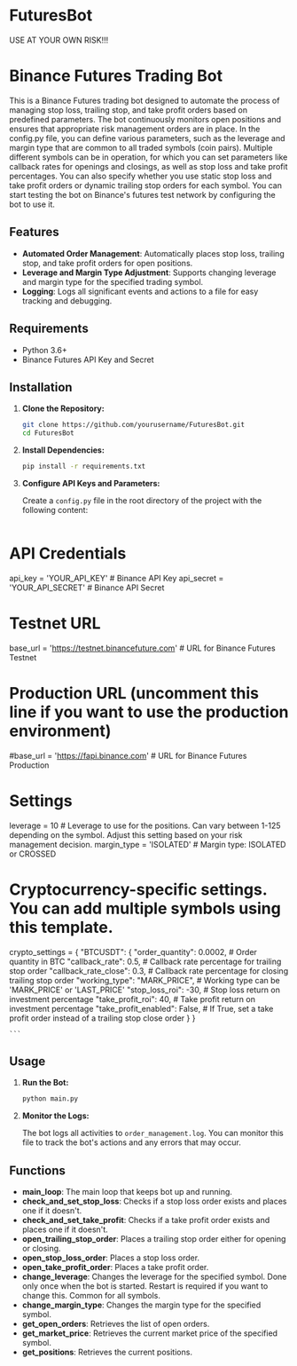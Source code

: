 # FuturesBot
USE AT YOUR OWN RISK!!!

# Binance Futures Trading Bot

This is a Binance Futures trading bot designed to automate the process of managing stop loss, trailing stop, and take profit orders based on predefined parameters. The bot continuously monitors open positions and ensures that appropriate risk management orders are in place. In the config.py file, you can define various parameters, such as the leverage and margin type that are common to all traded symbols (coin pairs). Multiple different symbols can be in operation, for which you can set parameters like callback rates for openings and closings, as well as stop loss and take profit percentages. You can also specify whether you use static stop loss and take profit orders or dynamic trailing stop orders for each symbol. You can start testing the bot on Binance's futures test network by configuring the bot to use it.

## Features

- **Automated Order Management**: Automatically places stop loss, trailing stop, and take profit orders for open positions.
- **Leverage and Margin Type Adjustment**: Supports changing leverage and margin type for the specified trading symbol.
- **Logging**: Logs all significant events and actions to a file for easy tracking and debugging.

## Requirements

- Python 3.6+
- Binance Futures API Key and Secret

## Installation

1. **Clone the Repository:**

    ```bash
    git clone https://github.com/yourusername/FuturesBot.git
    cd FuturesBot
    ```

2. **Install Dependencies:**

    ```bash
    pip install -r requirements.txt
    ```

3. **Configure API Keys and Parameters:**

    Create a `config.py` file in the root directory of the project with the following content:

    ```python
# API Credentials
api_key = 'YOUR_API_KEY'  # Binance API Key
api_secret = 'YOUR_API_SECRET'  # Binance API Secret

# Testnet URL
base_url = 'https://testnet.binancefuture.com'  # URL for Binance Futures Testnet

# Production URL (uncomment this line if you want to use the production environment)
#base_url = 'https://fapi.binance.com'  # URL for Binance Futures Production

# Settings
leverage = 10  # Leverage to use for the positions. Can vary between 1-125 depending on the symbol. Adjust this setting based on your risk management decision.
margin_type = 'ISOLATED'  # Margin type: ISOLATED or CROSSED

# Cryptocurrency-specific settings. You can add multiple symbols using this template.
crypto_settings = {
    "BTCUSDT": {
        "order_quantity": 0.0002,     # Order quantity in BTC
        "callback_rate": 0.5,         # Callback rate percentage for trailing stop order
        "callback_rate_close": 0.3,   # Callback rate percentage for closing trailing stop order
        "working_type": "MARK_PRICE", # Working type can be 'MARK_PRICE' or 'LAST_PRICE'
        "stop_loss_roi": -30,         # Stop loss return on investment percentage
        "take_profit_roi": 40,        # Take profit return on investment percentage
        "take_profit_enabled": False, # If True, set a take profit order instead of a trailing stop close order
    }
}

    ```

## Usage

1. **Run the Bot:**

    ```bash
    python main.py
    ```

2. **Monitor the Logs:**

    The bot logs all activities to `order_management.log`. You can monitor this file to track the bot's actions and any errors that may occur.

## Functions

- **main_loop**: The main loop that keeps bot up and running.
- **check_and_set_stop_loss**: Checks if a stop loss order exists and places one if it doesn't.
- **check_and_set_take_profit**: Checks if a take profit order exists and places one if it doesn't.
- **open_trailing_stop_order**: Places a trailing stop order either for opening or closing.
- **open_stop_loss_order**: Places a stop loss order.
- **open_take_profit_order**: Places a take profit order.
- **change_leverage**: Changes the leverage for the specified symbol. Done only once when the bot is started. Restart is required if you want to change this. Common for all symbols.
- **change_margin_type**: Changes the margin type for the specified symbol.
- **get_open_orders**: Retrieves the list of open orders.
- **get_market_price**: Retrieves the current market price of the specified symbol.
- **get_positions**: Retrieves the current positions.
